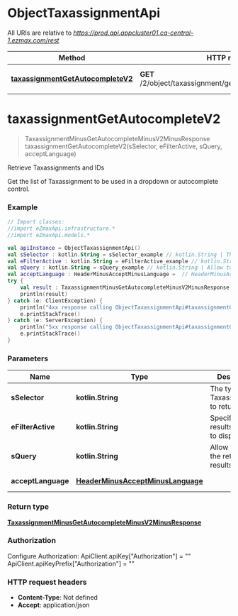 # ObjectTaxassignmentApi

All URIs are relative to *https://prod.api.appcluster01.ca-central-1.ezmax.com/rest*

Method | HTTP request | Description
------------- | ------------- | -------------
[**taxassignmentGetAutocompleteV2**](ObjectTaxassignmentApi.md#taxassignmentGetAutocompleteV2) | **GET** /2/object/taxassignment/getAutocomplete/{sSelector} | Retrieve Taxassignments and IDs


<a id="taxassignmentGetAutocompleteV2"></a>
# **taxassignmentGetAutocompleteV2**
> TaxassignmentMinusGetAutocompleteMinusV2MinusResponse taxassignmentGetAutocompleteV2(sSelector, eFilterActive, sQuery, acceptLanguage)

Retrieve Taxassignments and IDs

Get the list of Taxassignment to be used in a dropdown or autocomplete control.

### Example
```kotlin
// Import classes:
//import eZmaxApi.infrastructure.*
//import eZmaxApi.models.*

val apiInstance = ObjectTaxassignmentApi()
val sSelector : kotlin.String = sSelector_example // kotlin.String | The type of Taxassignments to return
val eFilterActive : kotlin.String = eFilterActive_example // kotlin.String | Specify which results we want to display.
val sQuery : kotlin.String = sQuery_example // kotlin.String | Allow to filter the returned results
val acceptLanguage : HeaderMinusAcceptMinusLanguage =  // HeaderMinusAcceptMinusLanguage | 
try {
    val result : TaxassignmentMinusGetAutocompleteMinusV2MinusResponse = apiInstance.taxassignmentGetAutocompleteV2(sSelector, eFilterActive, sQuery, acceptLanguage)
    println(result)
} catch (e: ClientException) {
    println("4xx response calling ObjectTaxassignmentApi#taxassignmentGetAutocompleteV2")
    e.printStackTrace()
} catch (e: ServerException) {
    println("5xx response calling ObjectTaxassignmentApi#taxassignmentGetAutocompleteV2")
    e.printStackTrace()
}
```

### Parameters

Name | Type | Description  | Notes
------------- | ------------- | ------------- | -------------
 **sSelector** | **kotlin.String**| The type of Taxassignments to return | [enum: All, AllButNonrecoverable]
 **eFilterActive** | **kotlin.String**| Specify which results we want to display. | [optional] [default to Active] [enum: All, Active, Inactive]
 **sQuery** | **kotlin.String**| Allow to filter the returned results | [optional]
 **acceptLanguage** | [**HeaderMinusAcceptMinusLanguage**](.md)|  | [optional] [enum: *, en, fr]

### Return type

[**TaxassignmentMinusGetAutocompleteMinusV2MinusResponse**](TaxassignmentMinusGetAutocompleteMinusV2MinusResponse.md)

### Authorization


Configure Authorization:
    ApiClient.apiKey["Authorization"] = ""
    ApiClient.apiKeyPrefix["Authorization"] = ""

### HTTP request headers

 - **Content-Type**: Not defined
 - **Accept**: application/json

